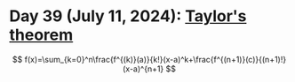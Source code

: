 # Day 39 (July 11, 2024): [Taylor's theorem](https://en.wikipedia.org/wiki/Taylor%27s_theorem)

$$ f(x)=\sum_{k=0}^n\frac{f^{(k)}(a)}{k!}(x-a)^k+\frac{f^{(n+1)}(c)}{(n+1)!}(x-a)^{n+1} $$
